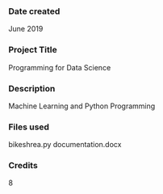 ### Date created
June 2019

### Project Title
Programming for Data Science

### Description
Machine Learning and Python Programming

### Files used
bikeshrea.py
documentation.docx

### Credits
8

